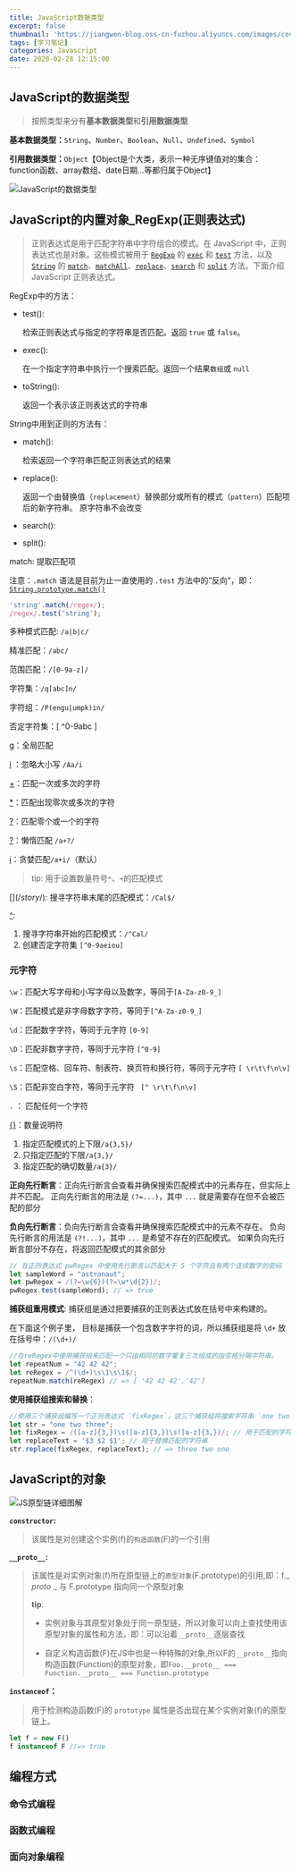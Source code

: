 ```yaml
---
title: JavaScript数据类型
excerpt: false
thumbnail: 'https://jiangwen-blog.oss-cn-fuzhou.aliyuncs.com/images/cover/4.webp'
tags: [学习笔记]
categories: Javascript
date: 2020-02-28 12:15:00
---
```


## JavaScript的数据类型

> 按照类型来分有**基本数据类型**和**引用数据类型**

**基本数据类型：**`String`、`Number`、`Boolean`、`Null`、`Undefined`、`Symbol`

**引用数据类型：**`Object`【Object是个大类，表示一种无序键值对的集合：function函数、array数组、date日期...等都归属于Object】

<img src="C:\Users\90856\Documents\思维导图\JavaScript的数据类型.png" alt="JavaScript的数据类型"  />





## JavaScript的内置对象_RegExp(正则表达式)

> 正则表达式是用于匹配字符串中字符组合的模式。在 JavaScript 中，正则表达式也是对象。这些模式被用于 [`RegExp`](https://developer.mozilla.org/zh-CN/docs/Web/JavaScript/Reference/Global_Objects/RegExp) 的 [`exec`](https://developer.mozilla.org/zh-CN/docs/Web/JavaScript/Reference/Global_Objects/RegExp/exec) 和 [`test`](https://developer.mozilla.org/zh-CN/docs/Web/JavaScript/Reference/Global_Objects/RegExp/test) 方法，以及 [`String`](https://developer.mozilla.org/zh-CN/docs/Web/JavaScript/Reference/Global_Objects/String) 的 [`match`](https://developer.mozilla.org/zh-CN/docs/Web/JavaScript/Reference/Global_Objects/String/match)、[`matchAll`](https://developer.mozilla.org/zh-CN/docs/Web/JavaScript/Reference/Global_Objects/String/matchAll)、[`replace`](https://developer.mozilla.org/zh-CN/docs/Web/JavaScript/Reference/Global_Objects/String/replace)、[`search`](https://developer.mozilla.org/zh-CN/docs/Web/JavaScript/Reference/Global_Objects/String/search) 和 [`split`](https://developer.mozilla.org/zh-CN/docs/Web/JavaScript/Reference/Global_Objects/String/split) 方法。下面介绍 JavaScript 正则表达式。

RegExp中的方法：

- test():  

  检索正则表达式与指定的字符串是否匹配。返回 `true` 或 `false`。

- exec(): 

  在一个指定字符串中执行一个搜索匹配。返回一个结果`数组`或 `null`

- toString():  

  返回一个表示该正则表达式的字符串

String中用到正则的方法有：

- match():  

  检索返回一个字符串匹配正则表达式的结果

- replace():  

  返回一个由替换值（`replacement`）替换部分或所有的模式（`pattern`）匹配项后的新字符串。                   原字符串不会改变

- search():  

- split():  



match: 提取匹配项

注意：`.match` 语法是目前为止一直使用的 `.test` 方法中的“反向”，即：[`String.prototype.match()`](https://developer.mozilla.org/zh-CN/docs/Web/JavaScript/Reference/Global_Objects/String/match)

```js
'string'.match(/regex/);
/regex/.test('string');
```

多种模式匹配:  `/a|b|c/`

精准匹配：`/abc/`

范围匹配：`/[0-9a-z]/`

字符集：`/q[abc]n/`

字符组：`/P(engu|umpk)in/`

否定字符集：[ ^0-9abc ] 

[g]()：全局匹配

[i]() ：忽略大小写 `/Aa/i`



[+]()：匹配一次或多次的字符

[*]()：匹配出现零次或多次的字符

[?]()：匹配零个或一个的字符



[?]()：懒惰匹配 `/a+?/`

[i]()：贪婪匹配`/a+i/`（默认）

> tip: 用于设置数量符号`*`、`+`的匹配模式



[$](/story$/): 搜寻字符串末尾的匹配模式：`/Cal$/`

[^](/story$/): 

1. 搜寻字符串开始的匹配模式：`/^Cal/`
2. 创建否定字符集 `[^0-9aeiou]`

### 元字符

`\w`：匹配大写字母和小写字母以及数字，等同于`[A-Za-z0-9_]`

`\W`：匹配模式是非字母数字字符，等同于`[^A-Za-z0-9_]`

`\d`：匹配数字字符，等同于元字符 `[0-9]`

`\D`：匹配非数字字符，等同于元字符 `[^0-9]`

`\s`：匹配空格、回车符、制表符、换页符和换行符，等同于元字符 `[ \r\t\f\n\v]`

`\S`：匹配非空白字符，等同于元字符 ` [^ \r\t\f\n\v]`

` . ` ： 匹配任何一个字符

[{}]()：数量说明符 

1. 指定匹配模式的上下限`/a{3,5}/`
2. 只指定匹配的下限`/a{3,}/`
3. 指定匹配的确切数量`/a{3}/`



**正向先行断言**：正向先行断言会查看并确保搜索匹配模式中的元素存在，但实际上并不匹配。 正向先行断言的用法是 `(?=...)`，其中 `...` 就是需要存在但不会被匹配的部分

**负向先行断言**：负向先行断言会查看并确保搜索匹配模式中的元素不存在。 负向先行断言的用法是 `(?!...)`，其中 `...` 是希望不存在的匹配模式。 如果负向先行断言部分不存在，将返回匹配模式的其余部分

```js
// 在正则表达式 pwRegex 中使用先行断言以匹配大于 5 个字符且有两个连续数字的密码
let sampleWord = "astronaut";
let pwRegex = /(?=\w{6})(?=\w*\d{2})/; 
pwRegex.test(sampleWord); // => true
```



**捕获组重用模式**: 捕获组是通过把要捕获的正则表达式放在括号中来构建的。 

在下面这个例子里， 目标是捕获一个包含数字字符的词，所以捕获组是将 `\d+` 放在括号中：`/(\d+)/`

```js
//在reRegex中使用捕获组来匹配一个只由相同的数字重复三次组成的由空格分隔字符串。
let repeatNum = "42 42 42";
let reRegex = /^(\d+)\s\1\s\1$/;
repeatNum.match(reRegex) // => [ '42 42 42','42']
```



**使用捕获组搜索和替换**：

```js
//使用三个捕获组编写一个正则表达式 `fixRegex`，这三个捕获组将搜索字符串 `one two three` 中的每个单词。 然后更新 `replaceText` 变量，以字符串 `three two one` 替换 `one two three`，并将结果分配给 `result` 变量。 确保使用美元符号（`$`）语法在替换字符串中使用捕获组。
let str = "one two three";
let fixRegex = /([a-z]{3,})\s([a-z]{3,})\s([a-z]{3,})/; // 用于匹配的字符串或正则表达式
let replaceText = '$3 $2 $1'; // 用于替换匹配的字符串
str.replace(fixRegex, replaceText); // => three two one
```





## JavaScript的对象

![JS原型链详细图解](C:\Users\90856\Documents\Typora笔记\images\JS原型链详细图解.png)



**`constructor`:** 

> 该属性是对创建这个实例(f)的`构造函数`(F)的一个引用



**`__proto__`:** 

> 该属性是对实例对象(f)所在原型链上的`原型对象`(F.prototype)的引用,即：f._ _proto_ _ 与 F.prototype 指向同一个原型对象
>
> **tip**: 
>
> - 实例对象与其原型对象处于同一原型链，所以对象可以向上查找使用该原型对象的属性和方法，即：可以沿着`__proto__`逐层查找
>
> - 自定义构造函数(F)在JS中也是一种特殊的对象,所以F的`__proto__`指向构造函数(Function)的原型对象，即`Foo.__proto__ === Function.__proto__ === Function.prototype`



**`instanceof`：**

> 用于检测构造函数(F)的 `prototype` 属性是否出现在某个实例对象(f)的原型链上。 

```js
let f = new F()
f instanceof F //=> true
```







## 编程方式

### 命令式编程

### 函数式编程

### 面向对象编程





